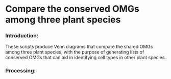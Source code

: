 # Compare the conserved OMGs among three plant species

### Introduction:
These scripts produce Venn diagrams that compare the shared OMGs among three plant species, with the purpose of generating lists of conserved OMGs that can aid in identifying cell types in other plant species.

### Processing:
